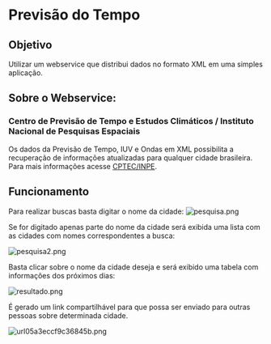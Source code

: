 # Previsão do Tempo

## Objetivo

Utilizar um webservice que distribui dados no formato XML em uma simples aplicação.

## Sobre o Webservice:

### Centro de Previsão de Tempo e Estudos Climáticos / Instituto Nacional de Pesquisas Espaciais

Os dados da Previsão de Tempo, IUV e Ondas em XML possibilita a recuperação de informações atualizadas para qualquer cidade brasileira. Para mais informações acesse [CPTEC/INPE](http://servicos.cptec.inpe.br/XML/).

## Funcionamento

Para realizar buscas basta digitar o nome da cidade:
![pesquisa.png](https://ap.imagensbrasil.org/images/2019/05/25/pesquisa.png)

Se for digitado apenas parte do nome da cidade será exibida uma lista com as cidades com nomes correspondentes a busca:

![pesquisa2.png](https://ap.imagensbrasil.org/images/2019/05/25/pesquisa2.png)

Basta clicar sobre o nome da cidade deseja e será exibido uma tabela com informações dos próximos dias:

![resultado.png](https://ap.imagensbrasil.org/images/2019/05/25/resultado.png)

É gerado um link compartilhável para que possa ser enviado para outras pessoas sobre determinada cidade.

![url05a3eccf9c36845b.png](https://ap.imagensbrasil.org/images/2019/06/18/url05a3eccf9c36845b.png)
